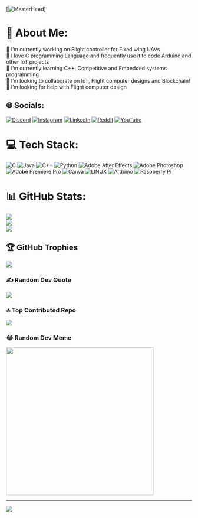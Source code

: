 [![MasterHead](https://mir-s3-cdn-cf.behance.net/project_modules/max_1200/79731568097599.5b50bca477735.jpg)]

# 💫 About Me:
🔭 I’m currently working on Flight controller for Fixed wing UAVs<br>🎯 I love C programming Language and frequently use it to code Arduino and other IoT projects<br>🌱 I’m currently learning C++, Competitive and Embedded systems programming<br>👯 I’m looking to collaborate on IoT, Flight computer designs and Blockchain!<br>🤝 I’m looking for help with Flight computer design


## 🌐 Socials:
[![Discord](https://img.shields.io/badge/Discord-%237289DA.svg?logo=discord&logoColor=white)](https://discord.gg/ameer_salam#6363) [![Instagram](https://img.shields.io/badge/Instagram-%23E4405F.svg?logo=Instagram&logoColor=white)](https://instagram.com/ameer_salam_353) [![LinkedIn](https://img.shields.io/badge/LinkedIn-%230077B5.svg?logo=linkedin&logoColor=white)](https://linkedin.com/in/ameersalam) [![Reddit](https://img.shields.io/badge/Reddit-%23FF4500.svg?logo=Reddit&logoColor=white)](https://reddit.com/user/Accurate_Chip_8735) [![YouTube](https://img.shields.io/badge/YouTube-%23FF0000.svg?logo=YouTube&logoColor=white)](https://youtube.com/@https://www.youtube.com/channel/UCGQVN9LXw1yL4evtWx15K5A) 

# 💻 Tech Stack:
![C](https://img.shields.io/badge/c-%2300599C.svg?style=flat&logo=c&logoColor=white) ![Java](https://img.shields.io/badge/java-%23ED8B00.svg?style=flat&logo=java&logoColor=white) ![C++](https://img.shields.io/badge/c++-%2300599C.svg?style=flat&logo=c%2B%2B&logoColor=white) ![Python](https://img.shields.io/badge/python-3670A0?style=flat&logo=python&logoColor=ffdd54) ![Adobe After Effects](https://img.shields.io/badge/Adobe%20After%20Effects-9999FF.svg?style=flat&logo=Adobe%20After%20Effects&logoColor=white) ![Adobe Photoshop](https://img.shields.io/badge/adobephotoshop-%2331A8FF.svg?style=flat&logo=adobephotoshop&logoColor=white) ![Adobe Premiere Pro](https://img.shields.io/badge/Adobe%20Premiere%20Pro-9999FF.svg?style=flat&logo=Adobe%20Premiere%20Pro&logoColor=white) ![Canva](https://img.shields.io/badge/Canva-%2300C4CC.svg?style=flat&logo=Canva&logoColor=white) ![LINUX](https://img.shields.io/badge/Linux-FCC624?style=flat&logo=linux&logoColor=black) ![Arduino](https://img.shields.io/badge/-Arduino-00979D?style=flat&logo=Arduino&logoColor=white) ![Raspberry Pi](https://img.shields.io/badge/-RaspberryPi-C51A4A?style=flat&logo=Raspberry-Pi)
# 📊 GitHub Stats:
![](https://github-readme-stats.vercel.app/api?username=ameer-salam&theme=dark&hide_border=true&include_all_commits=true&count_private=false)<br/>
![](https://github-readme-streak-stats.herokuapp.com/?user=ameer-salam&theme=dark&hide_border=true)<br/>
![](https://github-readme-stats.vercel.app/api/top-langs/?username=ameer-salam&theme=dark&hide_border=true&include_all_commits=true&count_private=false&layout=compact)

## 🏆 GitHub Trophies
![](https://github-profile-trophy.vercel.app/?username=ameer-salam&theme=radical&no-frame=true&no-bg=false&margin-w=4)

### ✍️ Random Dev Quote
![](https://quotes-github-readme.vercel.app/api?type=horizontal&theme=radical)

### 🔝 Top Contributed Repo
![](https://github-contributor-stats.vercel.app/api?username=ameer-salam&limit=5&theme=dracula&combine_all_yearly_contributions=true)

### 😂 Random Dev Meme
<img src='https://randommeme-five.vercel.app/' style="height: 400px;"/>

---
[![](https://visitcount.itsvg.in/api?id=ameer-salam&icon=0&color=3)](https://visitcount.itsvg.in)

<!-- Proudly created with GPRM ( https://gprm.itsvg.in ) -->
